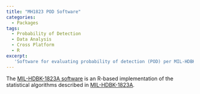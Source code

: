 ```yaml
---
title: "MH1823 POD Software"
categories:
  - Packages
tags:
  - Probability of Detection
  - Data Analysis
  - Cross Platform
  - R
excerpt:
   'Software for evaluating probability of detection (POD) per MIL-HDBK-1823 "Nondestructive Evaluation System Reliability Assessment"'
---
```

The [MIL-HDBK-1823A software](https://statistical-engineering.com/mh1823/) is
an R-based implementation of the statistical algorithms described
in [MIL-HDBK-1823A](https://statistical-engineering.com/wp-content/uploads/2017/10/MIL-HDBK-1823A2009.pdf).
